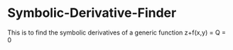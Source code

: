 # Symbolic-Derivative-Finder
This is to find the symbolic derivatives of a generic function z+f(x,y) = Q = 0
